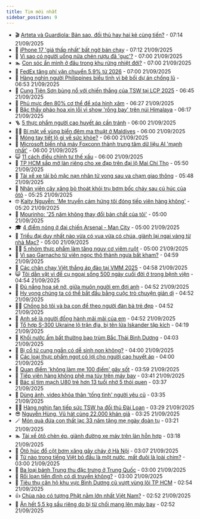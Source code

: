 ```yaml
---
title: Tim mới nhất
sidebar_position: 9
---
```


<!-- vnexpress-tin-moi-nhat:START -->
- 🎬 [Arteta và Guardiola: Bản sao, đối thủ hay hai kẻ cùng tiến?](https://vnexpress.net/arteta-va-guardiola-ban-sao-doi-thu-hay-hai-ke-cung-tien-4941410.html) - 07:14 21/09/2025
- 🐎 [iPhone 17 &#39;giá thấp nhất&#39; bất ngờ bán chạy](https://vnexpress.net/iphone-17-gia-thap-nhat-bat-ngo-ban-chay-4941688.html) - 07:12 21/09/2025
- 🦍 [Vì sao có người uống nửa chén rượu đã &#39;gục&#39;?](https://vnexpress.net/vi-sao-co-nguoi-uong-nua-chen-ruou-da-guc-4941643.html) - 07:00 21/09/2025
- 🏊 [Con sóc ẩn mình ở đâu trong khu rừng nhiệt đới?](https://vnexpress.net/cau-do-iq-thu-tai-tinh-mat-con-soc-an-minh-o-dau-trong-khu-rung-nhiet-doi-4940109.html) - 07:00 21/09/2025
- 🎊 [FedEx tăng phí vận chuyển 5,9% từ 2026](https://vnexpress.net/fedex-tang-phi-van-chuyen-5-9-tu-2026-4939167.html) - 07:00 21/09/2025
- 🎃 [Hàng nghìn người Philippines biểu tình vì bê bối dự án chống lũ](https://vnexpress.net/hang-nghin-nguoi-philippines-bieu-tinh-vi-be-boi-du-an-chong-lu-4941636.html) - 06:53 21/09/2025
- 🧰 [Cung Tiên Sơn bùng nổ với chiến thắng của TSW tại LCP 2025](https://vnexpress.net/cung-tien-son-bung-no-voi-chien-thang-cua-tsw-tai-lcp-2025-4941684.html) - 06:45 21/09/2025
- 🔭 [Phủ mực đen 80% cơ thể để xóa hình xăm](https://vnexpress.net/phu-muc-den-80-co-the-de-xoa-hinh-xam-4941634.html) - 06:27 21/09/2025
- 🫶 [Bậc thầy pháo hoa xin lỗi vì show &#39;rồng bay&#39; trên núi Himalaya](https://vnexpress.net/bac-thay-phao-hoa-xin-loi-vi-show-rong-bay-tren-nui-himalaya-4941680.html) - 06:17 21/09/2025
- 🪜 [5 thực phẩm người cao huyết áp cần tránh](https://vnexpress.net/5-thuc-pham-nguoi-cao-huyet-ap-can-tranh-4941630.html) - 06:00 21/09/2025
- 👨‍🏫 [Bí mật về vùng biển đêm ma thuật ở Maldives](https://vnexpress.net/bi-mat-ve-vung-bien-dem-ma-thuat-o-maldives-4941365.html) - 06:00 21/09/2025
- 🎊 [Móng tay tiết lộ gì về sức khỏe?](https://vnexpress.net/mong-tay-tiet-lo-gi-ve-suc-khoe-4940720.html) - 06:00 21/09/2025
- 🎊 [Microsoft biến nhà máy Foxconn thành trung tâm dữ liệu AI &#39;mạnh nhất&#39;](https://vnexpress.net/microsoft-bien-nha-may-foxconn-thanh-trung-tam-du-lieu-ai-manh-nhat-4941531.html) - 06:00 21/09/2025
- 😺 [11 cách điều chỉnh tư thế xấu](https://vnexpress.net/11-cach-dieu-chinh-tu-the-xau-4941407.html) - 06:00 21/09/2025
- 🐘 [TP HCM sắp mở làn riêng cho xe đạp trên đại lộ Mai Chí Thọ](https://vnexpress.net/tp-hcm-sap-mo-lan-rieng-cho-xe-dap-tren-dai-lo-mai-chi-tho-4941683.html) - 05:50 21/09/2025
- 🌁 [Tài xế xe tải bỏ mặc nạn nhân tử vong sau va chạm giao thông](https://vnexpress.net/tai-xe-xe-tai-bo-mac-nan-nhan-tu-vong-sau-va-cham-giao-thong-4941687.html) - 05:48 21/09/2025
- 🐲 [Nhân viên cây xăng bò thoát khỏi trụ bơm bốc cháy sau cú húc của ôtô](https://vnexpress.net/nhan-vien-cay-xang-bo-thoat-khoi-tru-bom-boc-chay-sau-cu-huc-cua-oto-4941667.html) - 05:25 21/09/2025
- 🤓 [Kaity Nguyễn: &#39;Mẹ truyền cảm hứng tôi đóng tiếp viên hàng không&#39;](https://vnexpress.net/kaity-nguyen-me-truyen-cam-hung-toi-dong-tiep-vien-hang-khong-4940194.html) - 05:20 21/09/2025
- 💪 [Mourinho: &#39;25 năm không thay đổi bản chất của tôi&#39;](https://vnexpress.net/mourinho-25-nam-khong-thay-doi-ban-chat-cua-toi-4941622.html) - 05:00 21/09/2025
- 🎓 [4 điểm nóng ở đại chiến Arsenal - Man City](https://vnexpress.net/4-diem-nong-o-dai-chien-arsenal-man-city-4941573.html) - 05:00 21/09/2025
- 🫣 [Triều đại duy nhất nào vừa có vua vừa có chúa, giành lại ngai vàng từ nhà Mạc?](https://vnexpress.net/crossword-giai-o-chu-o-chu-trieu-dai-duy-nhat-nao-vua-co-vua-vua-co-chua-gianh-lai-ngai-vang-tu-nha-mac-4940507.html) - 05:00 21/09/2025
- 🧑‍💻 [5 nhóm thực phẩm làm tăng nguy cơ viêm ruột](https://vnexpress.net/5-nhom-thuc-pham-lam-tang-nguy-co-viem-ruot-4941557.html) - 05:00 21/09/2025
- 🐲 [Vì sao Garnacho từ viên ngọc thô thành ngựa bất kham?](https://vnexpress.net/vi-sao-garnacho-tu-vien-ngoc-tho-thanh-ngua-bat-kham-4941665.html) - 04:59 21/09/2025
- 🌝 [Các chân chạy Việt thắng áp đảo tại VMM 2025](https://vnexpress.net/cac-chan-chay-viet-thang-ap-dao-tai-vmm-2025-4941679.html) - 04:58 21/09/2025
- 😺 [Tôi dằn vặt vì để cụ ngoại sống 500 ngày cuối đời ở trong bệnh viện](https://vnexpress.net/toi-dan-vat-vi-de-cu-ngoai-song-500-ngay-cuoi-doi-o-trong-benh-vien-4941664.html) - 04:54 21/09/2025
- 🐎 [Đủ nắng hoa sẽ nở, giữa muôn người em đợi anh](https://vnexpress.net/du-nang-hoa-se-no-giua-muon-nguoi-em-doi-anh-4941627.html) - 04:52 21/09/2025
- 🎡 [Hy vọng chúng ta có thể bắt đầu bằng cuộc trò chuyện giản dị](https://vnexpress.net/hy-vong-chung-ta-co-the-bat-dau-bang-cuoc-tro-chuyen-gian-di-4941629.html) - 04:52 21/09/2025
- 👨‍🏫 [Chồng bỏ tôi và ba con để theo người đàn bà trẻ đẹp](https://vnexpress.net/chong-bo-toi-va-ba-con-de-theo-nguoi-dan-ba-tre-dep-4941553.html) - 04:52 21/09/2025
- 🦆 [Anh sẽ là người đồng hành mãi mãi của em](https://vnexpress.net/anh-se-la-nguoi-dong-hanh-mai-mai-cua-em-4941623.html) - 04:52 21/09/2025
- 🚦 [Tổ hợp S-300 Ukraine lộ trận địa, bị tên lửa Iskander tập kích](https://vnexpress.net/to-hop-s-300-ukraine-lo-tran-dia-bi-ten-lua-iskander-tap-kich-4941596.html) - 04:19 21/09/2025
- 💫 [Khối nước ấm bất thường bao trùm Bắc Thái Bình Dương](https://vnexpress.net/khoi-nuoc-am-bat-thuong-bao-trum-bac-thai-binh-duong-4941654.html) - 04:03 21/09/2025
- 🎉 [Bị cổ tử cung ngắn có dễ sinh non không?](https://vnexpress.net/bi-co-tu-cung-ngan-co-de-sinh-non-khong-4941548.html) - 04:00 21/09/2025
- 🌋 [Các loại thực phẩm ngọt có lợi cho người cao huyết áp](https://vnexpress.net/cac-loai-thuc-pham-ngot-co-loi-cho-nguoi-cao-huyet-ap-4941544.html) - 04:00 21/09/2025
- 🤖 [Quan điểm &#39;không làm mẹ 100 điểm&#39; gây sốt](https://vnexpress.net/quan-diem-khong-lam-me-100-diem-gay-sot-4941364.html) - 03:59 21/09/2025
- 🦏 [Tiếp viên hàng không phê ma túy trên máy bay](https://vnexpress.net/tiep-vien-hang-khong-bi-phat-vi-phe-ma-tuy-tren-may-bay-4941644.html) - 03:41 21/09/2025
- 🦩 [Bác sĩ tim mạch U80 trẻ hơn 13 tuổi nhờ 5 thói quen](https://vnexpress.net/bac-si-tim-mach-u80-tre-hon-13-tuoi-nho-5-thoi-quen-4940270.html) - 03:37 21/09/2025
- 👺 [Dùng ảnh, video khỏa thân &#39;tống tình&#39; người yêu cũ](https://vnexpress.net/dung-anh-video-khoa-than-khong-che-nguoi-yeu-cu-4941647.html) - 03:35 21/09/2025
- 🧑‍🏫 [Hàng nghìn fan tiếp sức TSW hạ đối thủ Đài Loan](https://vnexpress.net/hang-nghin-fan-tiep-suc-tsw-ha-doi-thu-dai-loan-4941601.html) - 03:29 21/09/2025
- 😎 [Nguyễn Hùng, Vũ hát cùng 22.000 khán giả](https://vnexpress.net/nguyen-hung-vu-hat-cung-22-000-khan-gia-4941611.html) - 03:25 21/09/2025
- 🪄 [Món quà đứa con thất lạc 33 năm tặng mẹ ngày đoàn tụ](https://vnexpress.net/mon-qua-dua-con-that-lac-33-nam-tang-me-ngay-doan-tu-4941572.html) - 03:21 21/09/2025
- 🏊 [Tài xế ôtô chèn ép, giành đường xe máy trên làn hỗn hợp](https://vnexpress.net/tai-xe-oto-chen-ep-gianh-duong-xe-may-tren-lan-hon-hop-4941641.html) - 03:18 21/09/2025
- 💃 [Ôtô húc đổ cột bơm xăng gây cháy ở Hà Nội](https://vnexpress.net/oto-huc-do-cot-bom-xang-gay-chay-o-ha-noi-4941633.html) - 03:07 21/09/2025
- 🦆 [Từ nào trong tiếng Việt bỏ đầu là một nước, mất đuôi là loài chim?](https://vnexpress.net/cau-do-tieng-viet-do-chu-day-la-chu-gi-tu-nao-trong-tieng-viet-bo-dau-la-mot-nuoc-mat-duoi-la-loai-chim-4941051.html) - 03:00 21/09/2025
- 🎊 [Ba loại bánh Trung thu đặc trưng ở Trung Quốc](https://vnexpress.net/ba-loai-banh-trung-thu-dac-trung-o-trung-quoc-4939554.html) - 03:00 21/09/2025
- 👺 [Rối loạn tiền đình có di truyền không?](https://vnexpress.net/roi-loan-tien-dinh-co-di-truyen-khong-4941566.html) - 03:00 21/09/2025
- 🎡 [Tiêu thụ căn hộ khu vực Bình Dương cũ vượt vùng lõi TP HCM](https://vnexpress.net/tieu-thu-can-ho-khu-vuc-binh-duong-cu-vuot-vung-loi-tp-hcm-4941200.html) - 02:54 21/09/2025
- 👍 [Chùa nào có tượng Phật nằm lớn nhất Việt Nam?](https://vnexpress.net/chua-nao-co-tuong-phat-nam-lon-nhat-viet-nam-4941579.html) - 02:52 21/09/2025
- 🐎 [Ăn hết 5,5 kg sầu riêng do bị từ chối mang lên máy bay](https://vnexpress.net/an-het-5-5-kg-sau-rieng-do-bi-tu-choi-mang-len-may-bay-4941618.html) - 02:52 21/09/2025<!-- vnexpress-tin-moi-nhat:END -->
